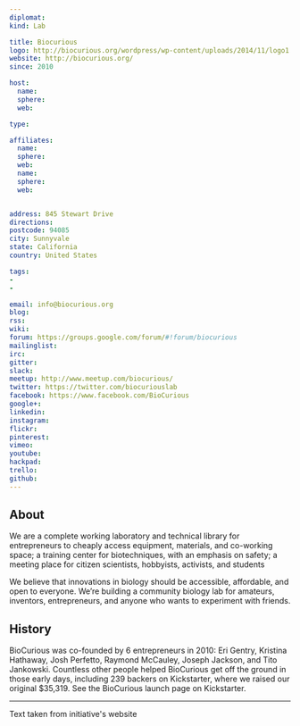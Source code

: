 ```yaml
---
diplomat:
kind: Lab

title: Biocurious
logo: http://biocurious.org/wordpress/wp-content/uploads/2014/11/logo1.png
website: http://biocurious.org/
since: 2010

host:
  name:
  sphere:
  web:

type:

affiliates:
  name:
  sphere:
  web:
  name:
  sphere:
  web:


address: 845 Stewart Drive
directions:
postcode: 94085
city: Sunnyvale
state: California
country: United States

tags:
-
-

email: info@biocurious.org
blog:
rss:
wiki:
forum: https://groups.google.com/forum/#!forum/biocurious
mailinglist:
irc:
gitter:
slack:
meetup: http://www.meetup.com/biocurious/
twitter: https://twitter.com/biocuriouslab
facebook: https://www.facebook.com/BioCurious
google+:
linkedin:
instagram:
flickr:
pinterest:
vimeo:
youtube:
hackpad:
trello:
github:
---
```



## About
We are a complete working laboratory and technical library for entrepreneurs to cheaply access equipment, materials, and co-working space; a training center for biotechniques, with an emphasis on safety; a meeting place for citizen scientists, hobbyists, activists, and students

We believe that innovations in biology should be accessible, affordable, and open to everyone.
We’re building a community biology lab for amateurs, inventors, entrepreneurs, and anyone who wants to experiment with friends.

## History
BioCurious was co-founded by 6 entrepreneurs in 2010: Eri Gentry, Kristina Hathaway, Josh Perfetto, Raymond McCauley, Joseph Jackson, and Tito Jankowski. Countless other people helped BioCurious get off the ground in those early days, including 239 backers on Kickstarter, where we raised our original $35,319. See the BioCurious launch page on Kickstarter.

---
Text taken from initiative's website
